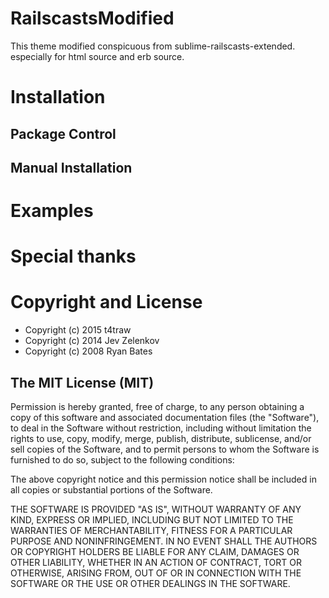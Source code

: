 # RailscastsModified

This theme modified conspicuous from sublime-railscasts-extended. especially for html source and erb source.

# Installation

## Package Control

## Manual Installation

# Examples

# Special thanks

# Copyright and License

- Copyright (c) 2015 t4traw
- Copyright (c) 2014 Jev Zelenkov 
- Copyright (c) 2008 Ryan Bates

## The MIT License (MIT)

Permission is hereby granted, free of charge, to any person obtaining a copy
of this software and associated documentation files (the "Software"), to deal
in the Software without restriction, including without limitation the rights
to use, copy, modify, merge, publish, distribute, sublicense, and/or sell
copies of the Software, and to permit persons to whom the Software is
furnished to do so, subject to the following conditions:

The above copyright notice and this permission notice shall be included in all
copies or substantial portions of the Software.

THE SOFTWARE IS PROVIDED "AS IS", WITHOUT WARRANTY OF ANY KIND, EXPRESS OR
IMPLIED, INCLUDING BUT NOT LIMITED TO THE WARRANTIES OF MERCHANTABILITY,
FITNESS FOR A PARTICULAR PURPOSE AND NONINFRINGEMENT. IN NO EVENT SHALL THE
AUTHORS OR COPYRIGHT HOLDERS BE LIABLE FOR ANY CLAIM, DAMAGES OR OTHER
LIABILITY, WHETHER IN AN ACTION OF CONTRACT, TORT OR OTHERWISE, ARISING FROM,
OUT OF OR IN CONNECTION WITH THE SOFTWARE OR THE USE OR OTHER DEALINGS IN THE
SOFTWARE.
